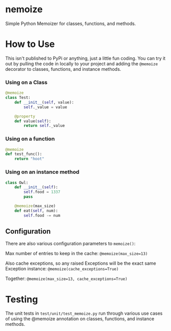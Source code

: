 # nemoize
Simple Python Memoizer for classes, functions, and methods.

# How to Use
This isn't published to PyPi or anything, just a little fun coding.  You can try it out by pulling the code in locally to your project and adding the `@memoize` decorator to classes, functions, and instance methods.

### Using on a Class

```python
@memoize
class Test:
    def __init__(self, value):
        self._value = value

    @property
    def value(self):
        return self._value
```

### Using on a function

```python
@memoize
def test_func():
    return "hoot"
```

### Using on an instance method

```python
class Owl:
    def __init__(self):
        self.food = 1337
        pass

    @memoize(max_size)
    def eat(self, num):
        self.food -= num
```

## Configuration

There are also various configuration parameters to `memoize()`:

Max number of entries to keep in the cache: `@memoize(max_size=13)`

Also cache exceptions, so any raised Exceptions will be the exact same Exception instance: `@memoize(cache_exceptions=True)`

Together: `@memoize(max_size=13, cache_exceptions=True)`

# Testing
The unit tests in `test/unit/test_memoize.py` run through various use cases of using the @memoize annotation on classes, functions, and instance methods.
